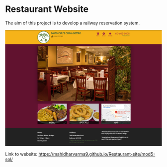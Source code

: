 # Restaurant Website


The aim of this project is to develop a railway reservation system.

![](Restaurant_Homepage.png)



Link to website: https://mahidharvarma9.github.io/Restaurant-site/mod5-sol/ 
